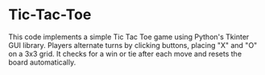 # Tic-Tac-Toe
This code implements a simple Tic Tac Toe game using Python's Tkinter GUI library. Players alternate turns by clicking buttons, placing "X" and "O" on a 3x3 grid. It checks for a win or tie after each move and resets the board automatically.
